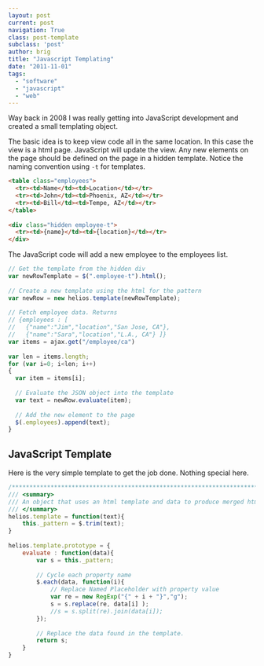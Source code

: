 ```yaml
---
layout: post
current: post
navigation: True
class: post-template
subclass: 'post'
author: brig
title: "Javascript Templating"
date: "2011-11-01"
tags:
  - "software"
  - "javascript"
  - "web"
---
```


Way back in 2008 I was really getting into JavaScript development and created a small templating object.

The basic idea is to keep view code all in the same location. In this case the view is a html page. JavaScript will update the view. Any new elements on the page should be defined on the page in a hidden template. Notice the naming convention using `-t` for templates.

```html
<table class="employees">
  <tr><td>Name</td><td>Location</td></tr>
  <tr><td>John</td><td>Phoenix, AZ</td></tr>
  <tr><td>Bill</td><td>Tempe, AZ</td></tr>
</table>
 
<div class="hidden employee-t">
  <tr><td>{name}</td><td>{location}</td></tr>
</div>
```

The JavaScript code will add a new employee to the employees list.

```javascript
// Get the template from the hidden div
var newRowTemplate = $(".employee-t").html();
 
// Create a new template using the html for the pattern
var newRow = new helios.template(newRowTemplate);
 
// Fetch employee data. Returns
// {employees : [ 
//   {"name":"Jim","location","San Jose, CA"}, 
//   {"name":"Sara","location","L.A., CA"} ]}
var items = ajax.get("/employee/ca")
 
var len = items.length;
for (var i=0; i<len; i++)
{
  var item = items[i];
 
  // Evaluate the JSON object into the template
  var text = newRow.evaluate(item);
 
  // Add the new element to the page
  $(.employees).append(text);
}
```

## JavaScript Template

Here is the very simple template to get the job done. Nothing special here.

```javascript
/****************************************************************************/
/// <summary>
/// An object that uses an html template and data to produce merged html.
/// </summary>
helios.template = function(text){
    this._pattern = $.trim(text);
}
 
helios.template.prototype = { 
    evaluate : function(data){
        var s = this._pattern;
     
        // Cycle each property name
        $.each(data, function(i){
            // Replace Named Placeholder with property value
            var re = new RegExp("{" + i + "}","g");
            s = s.replace(re, data[i] );
            //s = s.split(re).join(data[i]);
        });
     
        // Replace the data found in the template.
        return s;
    }
}
```
